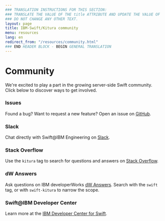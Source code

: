 ```yaml
---
### TRANSLATION INSTRUCTIONS FOR THIS SECTION:
### TRANSLATE THE VALUE OF THE title ATTRIBUTE AND UPDATE THE VALUE OF THE lang ATTRIBUTE. 
### DO NOT CHANGE ANY OTHER TEXT. 
layout: page
title: IBM-Swift/Kitura community
menu: resources
lang: en
redirect_from: "/resources/community.html"
### END HEADER BLOCK - BEGIN GENERAL TRANSLATION
---
```


# Community

We're excited to play a part in the growing server-side Swift community.  Click below to discover ways to get involved.

### Issues

Found a bug? Want to request a new feature? Open an issue on [GitHub](https://github.com/IBM-Swift/Kitura/issues).

### Slack
Chat directly with Swift@IBM Engineering on [Slack](http://swift-at-ibm-slack.mybluemix.net/).

### Stack Overflow

Use the `kitura` tag to search for questions and answers on [Stack Overflow](https://stackoverflow.com/search?q=kitura).

### dW Answers

Ask questions on IBM developerWorks [dW Answers](https://developer.ibm.com/answers/). Search with the `swift` tag, or with `swift-kitura` to narrow the scope. 

### Swift@IBM Developer Center
Learn more at the [IBM Developer Center for Swift](https://developer.ibm.com/swift/). 

